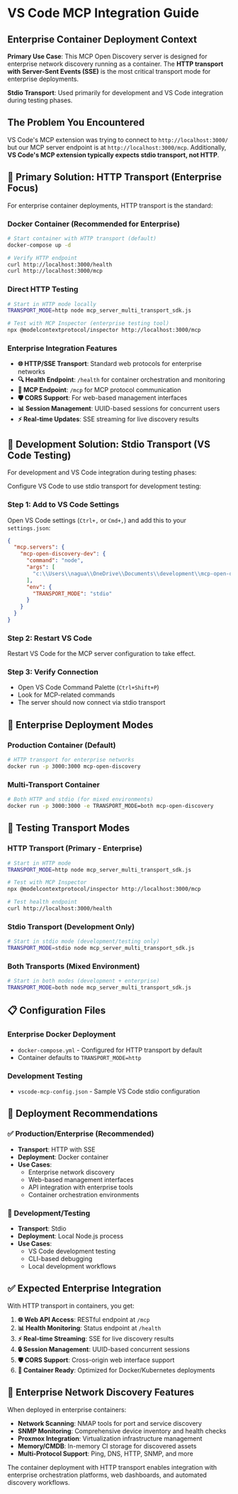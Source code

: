 # VS Code MCP Integration Guide

## Enterprise Container Deployment Context

**Primary Use Case**: This MCP Open Discovery server is designed for enterprise network discovery running as a container. The **HTTP transport with Server-Sent Events (SSE)** is the most critical transport mode for enterprise deployments.

**Stdio Transport**: Used primarily for development and VS Code integration during testing phases.

## The Problem You Encountered

VS Code's MCP extension was trying to connect to `http://localhost:3000/` but our MCP server endpoint is at `http://localhost:3000/mcp`. Additionally, **VS Code's MCP extension typically expects stdio transport, not HTTP**.

## 🎯 Primary Solution: HTTP Transport (Enterprise Focus)

For enterprise container deployments, HTTP transport is the standard:

### Docker Container (Recommended for Enterprise)

```bash
# Start container with HTTP transport (default)
docker-compose up -d

# Verify HTTP endpoint
curl http://localhost:3000/health
curl http://localhost:3000/mcp
```

### Direct HTTP Testing

```bash
# Start in HTTP mode locally
TRANSPORT_MODE=http node mcp_server_multi_transport_sdk.js

# Test with MCP Inspector (enterprise testing tool)
npx @modelcontextprotocol/inspector http://localhost:3000/mcp
```

### Enterprise Integration Features

- **🌐 HTTP/SSE Transport**: Standard web protocols for enterprise networks
- **🔍 Health Endpoint**: `/health` for container orchestration and monitoring
- **🚀 MCP Endpoint**: `/mcp` for MCP protocol communication
- **🛡️ CORS Support**: For web-based management interfaces
- **📊 Session Management**: UUID-based sessions for concurrent users
- **⚡ Real-time Updates**: SSE streaming for live discovery results

## 🔧 Development Solution: Stdio Transport (VS Code Testing)

For development and VS Code integration during testing phases:

Configure VS Code to use stdio transport for development testing:

### Step 1: Add to VS Code Settings

Open VS Code settings (`Ctrl+,` or `Cmd+,`) and add this to your `settings.json`:

```json
{
  "mcp.servers": {
    "mcp-open-discovery-dev": {
      "command": "node",
      "args": [
        "c:\\Users\\nagua\\OneDrive\\Documents\\development\\mcp-open-discovery\\mcp_server_multi_transport_sdk.js"
      ],
      "env": {
        "TRANSPORT_MODE": "stdio"
      }
    }
  }
}
```

### Step 2: Restart VS Code

Restart VS Code for the MCP server configuration to take effect.

### Step 3: Verify Connection

- Open VS Code Command Palette (`Ctrl+Shift+P`)
- Look for MCP-related commands
- The server should now connect via stdio transport

## 🏢 Enterprise Deployment Modes

### Production Container (Default)

```bash
# HTTP transport for enterprise networks
docker run -p 3000:3000 mcp-open-discovery
```

### Multi-Transport Container

```bash
# Both HTTP and stdio (for mixed environments)
docker run -p 3000:3000 -e TRANSPORT_MODE=both mcp-open-discovery
```

## 🧪 Testing Transport Modes

### HTTP Transport (Primary - Enterprise)

```bash
# Start in HTTP mode
TRANSPORT_MODE=http node mcp_server_multi_transport_sdk.js

# Test with MCP Inspector
npx @modelcontextprotocol/inspector http://localhost:3000/mcp

# Test health endpoint
curl http://localhost:3000/health
```

### Stdio Transport (Development Only)

```bash
# Start in stdio mode (development/testing only)
TRANSPORT_MODE=stdio node mcp_server_multi_transport_sdk.js
```

### Both Transports (Mixed Environment)

```bash
# Start in both modes (development + enterprise)
TRANSPORT_MODE=both node mcp_server_multi_transport_sdk.js
```

## 📋 Configuration Files

### Enterprise Docker Deployment

- `docker-compose.yml` - Configured for HTTP transport by default
- Container defaults to `TRANSPORT_MODE=http`

### Development Testing

- `vscode-mcp-config.json` - Sample VS Code stdio configuration

## 🎯 Deployment Recommendations

### ✅ Production/Enterprise (Recommended)

- **Transport**: HTTP with SSE
- **Deployment**: Docker container
- **Use Cases**:
  - Enterprise network discovery
  - Web-based management interfaces
  - API integration with enterprise tools
  - Container orchestration environments

### 🔧 Development/Testing

- **Transport**: Stdio
- **Deployment**: Local Node.js process
- **Use Cases**:
  - VS Code development testing
  - CLI-based debugging
  - Local development workflows

## ✅ Expected Enterprise Integration

With HTTP transport in containers, you get:

1. **🌐 Web API Access**: RESTful endpoint at `/mcp`
2. **📊 Health Monitoring**: Status endpoint at `/health`
3. **⚡ Real-time Streaming**: SSE for live discovery results
4. **🔒 Session Management**: UUID-based concurrent sessions
5. **🛡️ CORS Support**: Cross-origin web interface support
6. **🐳 Container Ready**: Optimized for Docker/Kubernetes deployments

## 🏢 Enterprise Network Discovery Features

When deployed in enterprise containers:

- **Network Scanning**: NMAP tools for port and service discovery
- **SNMP Monitoring**: Comprehensive device inventory and health checks
- **Proxmox Integration**: Virtualization infrastructure management
- **Memory/CMDB**: In-memory CI storage for discovered assets
- **Multi-Protocol Support**: Ping, DNS, HTTP, SNMP, and more

The container deployment with HTTP transport enables integration with enterprise orchestration platforms, web dashboards, and automated discovery workflows.
